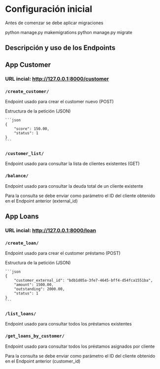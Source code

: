# Configuración inicial

Antes de comenzar se debe aplicar migraciones

python manage.py makemigrations
python manage.py migrate

## Descripción y uso de los Endpoints

## App Customer

### URL incial: http://127.0.0.1:8000/customer


### `/create_customer/`

Endpoint usado para crear el customer nuevo (POST)

Estructura de la petición (JSON)

    ```json
    {
        "score": 150.00,
        "status": 1
    }
    ```

### `/customer_list/`

Endpoint usado para consultar la lista de clientes existentes (GET)


### `/balance/`

Endpoint usado para consultar la deuda total de un cliente existente

Para la consulta se debe enviar como parámetro el ID del cliente obtenido en el Endpoint anterior (external_id)


## App Loans

### URL incial: http://127.0.0.1:8000/loan


### `/create_loan/`

Endpoint usado para crear el customer préstamo (POST)

Estructura de la petición (JSON)

    ```json
    {
        "customer_external_id": "bdb1d05a-3fe7-4645-bff4-d54fca1551ba",
        "amount": 1500.00,
        "outstanding": 2000.00,
        "status": 1
    }
    ```

### `/list_loans/`

Endpoint usado para consultar todos los préstamos existentes


### `/get_loans_by_customer/`

Endpoint usado para consultar todos los préstamos asignados por cliente

Para la consulta se debe enviar como parámetro el ID del cliente obtenido en el Endpoint anterior (customer_id)

